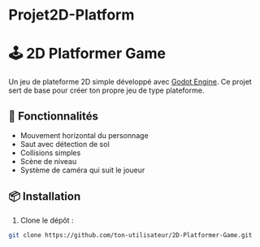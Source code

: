 # Projet2D-Platform  
# 🕹️ 2D Platformer Game

Un jeu de plateforme 2D simple développé avec [Godot Engine](https://godotengine.org/). Ce projet sert de base pour créer ton propre jeu de type plateforme.

## 🚀 Fonctionnalités

- Mouvement horizontal du personnage
- Saut avec détection de sol
- Collisions simples
- Scène de niveau
- Système de caméra qui suit le joueur

## 📦 Installation

1. Clone le dépôt :
```bash
git clone https://github.com/ton-utilisateur/2D-Platformer-Game.git
